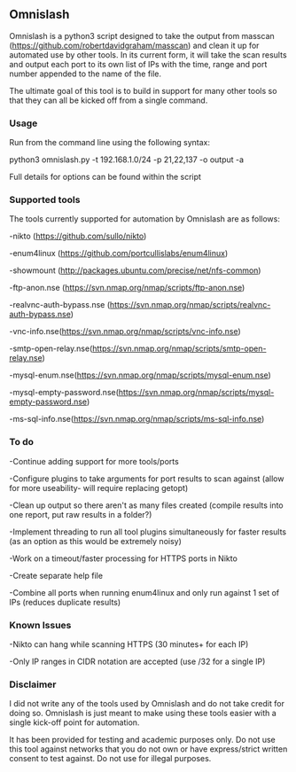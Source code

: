 ## Omnislash

Omnislash is a python3 script designed to take the output from masscan (https://github.com/robertdavidgraham/masscan) and clean it up for automated use by other tools. In its current form, it will take the scan results and output each port to its own list of IPs with the time, range and port number appended to the name of the file. 

The ultimate goal of this tool is to build in support for many other tools so that they can all be kicked off from a single command.

### Usage

Run from the command line using the following syntax:

python3 omnislash.py -t 192.168.1.0/24 -p 21,22,137 -o output -a

Full details for options can be found within the script


### Supported tools

The tools currently supported for automation by Omnislash are as follows:

-nikto (https://github.com/sullo/nikto)

-enum4linux (https://github.com/portcullislabs/enum4linux)

-showmount (http://packages.ubuntu.com/precise/net/nfs-common)

-ftp-anon.nse (https://svn.nmap.org/nmap/scripts/ftp-anon.nse)

-realvnc-auth-bypass.nse (https://svn.nmap.org/nmap/scripts/realvnc-auth-bypass.nse)

-vnc-info.nse(https://svn.nmap.org/nmap/scripts/vnc-info.nse)

-smtp-open-relay.nse(https://svn.nmap.org/nmap/scripts/smtp-open-relay.nse)

-mysql-enum.nse(https://svn.nmap.org/nmap/scripts/mysql-enum.nse)

-mysql-empty-password.nse(https://svn.nmap.org/nmap/scripts/mysql-empty-password.nse)

-ms-sql-info.nse(https://svn.nmap.org/nmap/scripts/ms-sql-info.nse)

### To do

-Continue adding support for more tools/ports

-Configure plugins to take arguments for port results to scan against (allow for more useability- will require replacing getopt)

-Clean up output so there aren't as many files created (compile results into one report, put raw results in a folder?)

-Implement threading to run all tool plugins simultaneously for faster results (as an option as this would be extremely noisy)

-Work on a timeout/faster processing for HTTPS ports in Nikto

-Create separate help file

-Combine all ports when running enum4linux and only run against 1 set of IPs (reduces duplicate results)

### Known Issues

-Nikto can hang while scanning HTTPS (30 minutes+ for each IP)

-Only IP ranges in CIDR notation are accepted (use /32 for a single IP)

### Disclaimer

I did not write any of the tools used by Omnislash and do not take credit for doing so. Omnislash is just meant to make using these tools easier with a single kick-off point for automation.

It has been provided for testing and academic purposes only. Do not use this tool against networks that you do not own or have express/strict written consent to test against. Do not use for illegal purposes.
